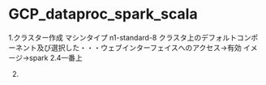 # GCP_dataproc_spark_scala

1.クラスター作成
マシンタイプ n1-standard-8
クラスタ上のデフォルトコンポーネント及び選択した・・・ウェブインターフェイスへのアクセス→有効
イメージ→spark 2.4一番上

2.
